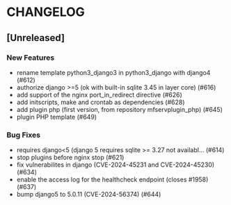 # CHANGELOG

## [Unreleased]

### New Features

- rename template python3_django3 in python3_django with django4 (#612)
- authorize django >=5 (ok with built-in sqlite 3.45 in layer core) (#616)
- add support of the nginx port_in_redirect directive (#626)
- add initscripts, make and crontab as dependencies (#628)
- add plugin php (first version, from repository mfservplugin_php) (#645)
- plugin PHP template (#649)

### Bug Fixes

- requires django<5 (django 5 requires sqlite >= 3.27 not availabl… (#614)
- stop plugins before nginx stop (#621)
- fix vulnerabilites in django (CVE-2024-45231 and CVE-2024-45230) (#634)
- enable the access log for the healthcheck endpoint (closes #1958) (#637)
- bump django5 to 5.0.11 (CVE-2024-56374) (#644)


